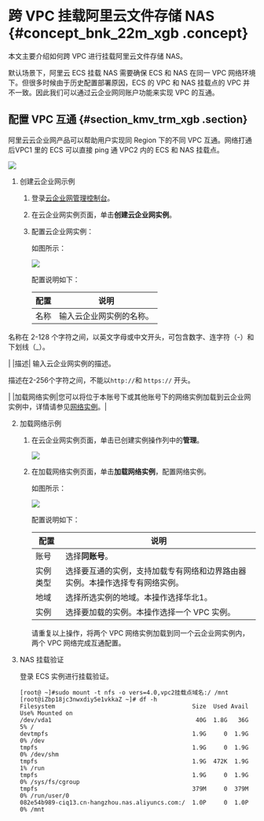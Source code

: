# 跨 VPC 挂载阿里云文件存储 NAS {#concept_bnk_22m_xgb .concept}

本文主要介绍如何跨 VPC 进行挂载阿里云文件存储 NAS。

默认场景下，阿里云 ECS 挂载 NAS 需要确保 ECS 和 NAS 在同一 VPC 网络环境下。但很多时候由于历史配置部署原因，ECS 的 VPC 和 NAS 挂载点的 VPC 并不一致。因此我们可以通过云企业网同账户功能来实现 VPC 的互通。

## 配置 VPC 互通 {#section_kmv_trm_xgb .section}

阿里云云企业网产品可以帮助用户实现同 Region 下的不同 VPC 互通。网络打通后VPC1 里的 ECS 可以直接 ping 通 VPC2 内的 ECS 和 NAS 挂载点。

![](http://static-aliyun-doc.oss-cn-hangzhou.aliyuncs.com/assets/img/132139/155125194139613_zh-CN.png)

1.  创建云企业网示例
    1.  登录[云企业网管理控制台](https://cen.console.aliyun.com/)。
    2.  在云企业网实例页面，单击**创建云企业网实例**。
    3.  配置云企业网实例：

        如图所示：

        ![](http://static-aliyun-doc.oss-cn-hangzhou.aliyuncs.com/assets/img/132139/155125194139616_zh-CN.png)

        配置说明如下：

        |配置|说明|
        |--|--|
        |名称| 输入云企业网实例的名称。

 名称在 2-128 个字符之间，以英文字母或中文开头，可包含数字、连字符（-）和下划线（\_）。

 |
        |描述| 输入云企业网实例的描述。

 描述在2-256个字符之间，不能以`http://`和 `https://` 开头。

 |
        |加载网络实例|您可以将位于本账号下或其他账号下的网络实例加载到云企业网实例中，详情请参见[网络实例](https://help.aliyun.com/document_detail/66001.html#concept-gbk-1mh-tdb)。|

2.  加载网络示例
    1.  在云企业网实例页面，单击已创建实例操作列中的**管理**。

        ![](http://static-aliyun-doc.oss-cn-hangzhou.aliyuncs.com/assets/img/132139/155125194139619_zh-CN.png)

    2.  在加载网络实例页面，单击**加载网络实例**，配置网络实例。

        如图所示：

        ![](http://static-aliyun-doc.oss-cn-hangzhou.aliyuncs.com/assets/img/132139/155125194139622_zh-CN.png)

        配置说明如下：

        |配置|说明|
        |--|--|
        |账号|选择**同账号**。|
        |实例类型|选择要互通的实例，支持加载专有网络和边界路由器实例。本操作选择专有网络实例。|
        |地域|选择所选实例的地域。本操作选择华北1。|
        |实例|选择要加载的实例。本操作选择一个 VPC 实例。|

        请重复以上操作，将两个 VPC 网络实例加载到同一个云企业网实例内，两个 VPC 网络完成互通配置。

3.  NAS 挂载验证

    登录 ECS 实例进行挂载验证。

    ```
    [root@ ~]#sudo mount -t nfs -o vers=4.0,vpc2挂载点域名:/ /mnt
    [root@iZbp18jc3nwxdiy5e1vkkaZ ~]# df -h
    Filesystem                                       Size  Used Avail Use% Mounted on
    /dev/vda1                                         40G  1.8G   36G   5% /
    devtmpfs                                         1.9G     0  1.9G   0% /dev
    tmpfs                                            1.9G     0  1.9G   0% /dev/shm
    tmpfs                                            1.9G  472K  1.9G   1% /run
    tmpfs                                            1.9G     0  1.9G   0% /sys/fs/cgroup
    tmpfs                                            379M     0  379M   0% /run/user/0
    082e54b989-ciq13.cn-hangzhou.nas.aliyuncs.com:/  1.0P     0  1.0P   0% /mnt
    ```


